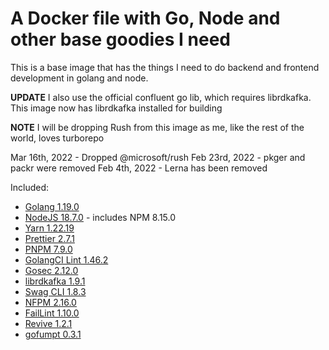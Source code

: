 # A Docker file with Go, Node and other base goodies I need

This is a base image that has the things I need to do backend and frontend development in golang and node.

**UPDATE** I also use the official confluent go lib, which requires librdkafka. This image now has librdkafka installed for building

**NOTE** I will be dropping Rush from this image as me, like the rest of the world, loves turborepo

Mar 16th, 2022 - Dropped @microsoft/rush
Feb 23rd, 2022 - pkger and packr were removed
Feb 4th, 2022 - Lerna has been removed

Included:

- [Golang 1.19.0](https://golang.org/dl/)
- [NodeJS 18.7.0](https://nodejs.org/en/download/current/) - includes NPM 8.15.0
- [Yarn 1.22.19](https://www.npmjs.com/package/yarn)
- [Prettier 2.7.1](https://www.npmjs.com/package/prettier)
- [PNPM 7.9.0](https://www.npmjs.com/package/pnpm)
- [GolangCI Lint 1.46.2](https://github.com/golangci/golangci-lint)
- [Gosec 2.12.0](https://github.com/securego/gosec)
- [librdkafka 1.9.1](https://github.com/edenhill/librdkafka)
- [Swag CLI 1.8.3](https://github.com/swaggo/swag)
- [NFPM 2.16.0](https://github.com/goreleaser/nfpm)
- [FailLint 1.10.0](https://github.com/fatih/faillint)
- [Revive 1.2.1](https://github.com/mgechev/revive)
- [gofumpt 0.3.1](https://github.com/mvdan/gofumpt)
